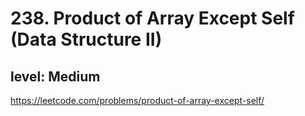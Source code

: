 # 238. Product of Array Except Self (Data Structure II)
## level: Medium

https://leetcode.com/problems/product-of-array-except-self/
